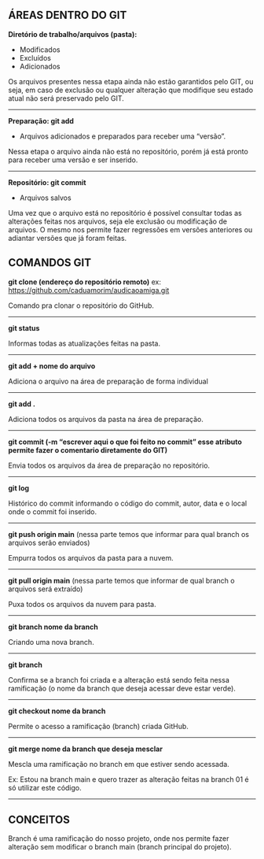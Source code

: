 ## ÁREAS DENTRO DO GIT

<b>Diretório de trabalho/arquivos (pasta):</b>

- Modificados
- Excluídos
- Adicionados 

Os arquivos presentes nessa etapa ainda não estão garantidos pelo GIT, ou seja, em caso de exclusão ou qualquer alteração que modifique seu estado atual não será preservado pelo GIT.

---

<b>Preparação:   git add</b>

- Arquivos adicionados e preparados para receber uma “versão”.

Nessa etapa o arquivo ainda não está no repositório, porém já está pronto para receber uma versão e ser inserido.

---

<b>Repositório: git commit</b>

- Arquivos salvos

Uma vez que o arquivo está no repositório é possível consultar todas as alterações feitas nos arquivos, seja ele exclusão ou modificação de arquivos. O mesmo nos permite fazer regressões em versões anteriores ou adiantar versões que já foram feitas. 

## COMANDOS GIT 

<b>git clone (endereço do repositório remoto)</b>  ex: https://github.com/caduamorim/audicaoamiga.git 

Comando pra clonar o repositório do GitHub.

---

<b>git status</b> 

Informas todas as atualizações feitas na pasta.

---

<b>git add + nome do arquivo</b>

Adiciona o arquivo na área de preparação de forma individual 

---

<b>git add .</b>

Adiciona todos os arquivos da pasta na área de preparação.

---

<b>git commit (-m “escrever aqui o que foi feito no commit”  esse atributo permite fazer o comentario diretamente do GIT)</b>

Envia todos os arquivos da área de preparação no repositório.

---

<b>git log</b>

Histórico do commit informando o código do commit, autor, data e o local onde o commit foi inserido. 

---

<b>git push origin main</b> (nessa parte temos que informar para qual branch os arquivos serão enviados)

Empurra todos os arquivos da pasta para a nuvem.

---

<b>git pull origin main</b> (nessa parte temos que informar de qual branch o arquivos será extraído)

Puxa todos os arquivos da nuvem para pasta.

---

<b>git branch nome da branch</b> 

Criando uma nova branch.

---

<b>git branch </b>

Confirma se a branch foi criada e a alteração está sendo feita nessa ramificação (o nome da branch que deseja acessar deve estar verde).

---

<b>git checkout nome da branch</b>

Permite o acesso a ramificação (branch) criada GitHub.

---

<b>git merge nome da branch que deseja mesclar</b>

Mescla uma ramificação no branch em que estiver sendo acessada.

Ex: Estou na branch main e quero trazer as alteração feitas na branch 01 é só utilizar este código. 

---

## CONCEITOS

Branch é uma ramificação do nosso projeto, onde nos permite fazer alteração sem modificar o branch main (branch principal do projeto).


